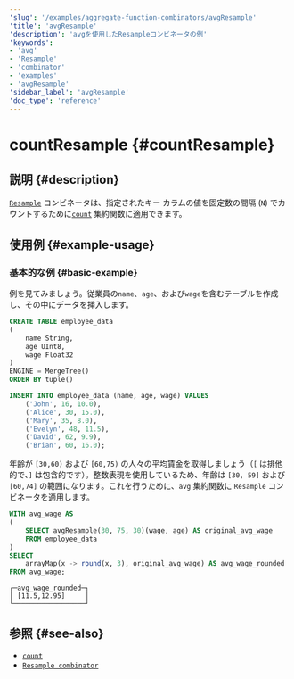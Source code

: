 ```yaml
---
'slug': '/examples/aggregate-function-combinators/avgResample'
'title': 'avgResample'
'description': 'avgを使用したResampleコンビネータの例'
'keywords':
- 'avg'
- 'Resample'
- 'combinator'
- 'examples'
- 'avgResample'
'sidebar_label': 'avgResample'
'doc_type': 'reference'
---
```



# countResample {#countResample}

## 説明 {#description}

[`Resample`](/sql-reference/aggregate-functions/combinators#-resample) 
コンビネータは、指定されたキー カラムの値を固定数の間隔 (`N`) でカウントするために[`count`](/sql-reference/aggregate-functions/reference/count) 
集約関数に適用できます。

## 使用例 {#example-usage}

### 基本的な例 {#basic-example}

例を見てみましょう。従業員の`name`、`age`、および`wage`を含むテーブルを作成し、その中にデータを挿入します。

```sql
CREATE TABLE employee_data 
(
    name String,
    age UInt8,
    wage Float32
) 
ENGINE = MergeTree()
ORDER BY tuple()

INSERT INTO employee_data (name, age, wage) VALUES
    ('John', 16, 10.0),
    ('Alice', 30, 15.0),
    ('Mary', 35, 8.0),
    ('Evelyn', 48, 11.5),
    ('David', 62, 9.9),
    ('Brian', 60, 16.0);
```

年齢が `[30,60)` および `[60,75)` の人々の平均賃金を取得しましょう（`[` は排他的で、`]` は包含的です）。整数表現を使用しているため、年齢は `[30, 59]` および `[60,74]` の範囲になります。これを行うために、`avg` 集約関数に `Resample` コンビネータを適用します。

```sql
WITH avg_wage AS
(
    SELECT avgResample(30, 75, 30)(wage, age) AS original_avg_wage
    FROM employee_data
)
SELECT
    arrayMap(x -> round(x, 3), original_avg_wage) AS avg_wage_rounded
FROM avg_wage;
```

```response
┌─avg_wage_rounded─┐
│ [11.5,12.95]     │
└──────────────────┘
```

## 参照 {#see-also}
- [`count`](/sql-reference/aggregate-functions/reference/count)
- [`Resample combinator`](/sql-reference/aggregate-functions/combinators#-resample)
